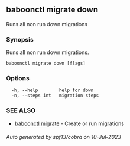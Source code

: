 ## baboonctl migrate down

Runs all non run down migrations

### Synopsis

Runs all non run down migrations.

```
baboonctl migrate down [flags]
```

### Options

```
  -h, --help        help for down
  -n, --steps int   migration steps
```

### SEE ALSO

* [baboonctl migrate](baboonctl_migrate.md)	 - Create or run migrations

###### Auto generated by spf13/cobra on 10-Jul-2023
